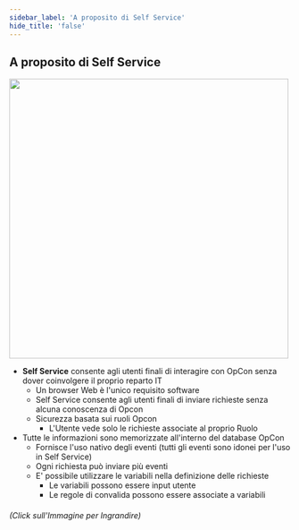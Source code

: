 ```yaml
---
sidebar_label: 'A proposito di Self Service'
hide_title: 'false'
---
```


## A proposito di Self Service

<a href="imgbasic/SelfServiceButtonSolutionManager.png" target="_blank"><img src="imgbasic/SelfServiceButtonSolutionManager.png" width="500"></img></a>  

* **Self Service** consente agli utenti finali di interagire con OpCon senza dover coinvolgere il proprio reparto IT
    * Un browser Web è l'unico requisito software
    * Self Service consente agli utenti finali di inviare richieste senza alcuna conoscenza di Opcon
    * Sicurezza basata sui ruoli Opcon
        * L'Utente vede solo le richieste associate al proprio Ruolo
* Tutte le informazioni sono memorizzate all'interno del database OpCon
    * Fornisce l'uso nativo degli eventi (tutti gli eventi sono idonei per l'uso in Self Service)
    * Ogni richiesta può inviare più eventi
    * E' possibile utilizzare le variabili nella definizione delle richieste
        * Le variabili possono essere input utente
        * Le regole di convalida possono essere associate a variabili


###### (Click sull'Immagine per Ingrandire)